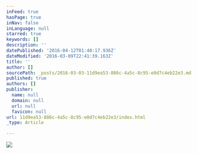 ```yaml
---
inFeed: true
hasPage: true
inNav: false
inLanguage: null
starred: true
keywords: []
description: ''
datePublished: '2016-04-12T01:40:17.936Z'
dateModified: '2016-03-09T22:41:39.163Z'
title: ''
author: []
sourcePath: _posts/2016-03-03-11d9ea53-886c-4a5c-8c95-e0d7c4eb22e3.md
published: true
authors: []
publisher:
  name: null
  domain: null
  url: null
  favicon: null
url: 11d9ea53-886c-4a5c-8c95-e0d7c4eb22e3/index.html
_type: Article

---
```

![](https://the-grid-user-content.s3-us-west-2.amazonaws.com/1855f752-a8fc-46c7-9fd8-7b073f3881b2.jpg)